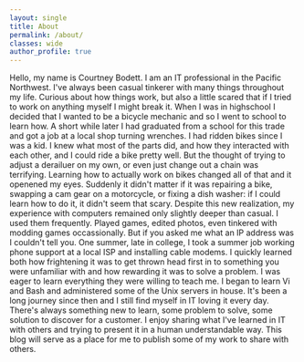 ```yaml
---
layout: single
title: About
permalink: /about/
classes: wide
author_profile: true
---
```


Hello, my name is Courtney Bodett.  I am an IT professional in the Pacific Northwest. I've always been casual tinkerer with many things throughout my life. Curious about how things work, but also a little scared that if I tried to work on anything myself I might break it.  When I was in highschool I decided that I wanted to be a bicycle mechanic and so I went to school to learn how. A short while later I had graduated from a school for this trade and got a job at a local shop turning wrenches. 
I had ridden bikes since I was a kid. I knew what most of the parts did, and how they interacted with each other, and I could ride a bike pretty well.  But the thought of trying to adjust a derailuer on my own, or even just change out a chain was terrifying.  Learning how to actually work on bikes changed all of that and it openened my eyes. Suddenly it didn't matter if it was repairing a bike, swapping a cam gear on a motorcycle, or fixing a dish washer: if I could learn how to do it, it didn't seem that scary.
Despite this new realization, my experience with computers remained only slightly deeper than casual.  I used them frequently. Played games, edited photos, even tinkered with modding games occassionally. But if you asked me what an IP address was I couldn't tell you.  One summer, late in college, I took a summer job working phone support at a local ISP and installing cable modems.  I quickly learned both how frightening it was to get thrown head first in to something you were unfamiliar with and how rewarding it was to solve a problem.  I was eager to learn everything they were willing to teach me.  I began to learn Vi and Bash and administered some of the Unix servers in house.
It's been a long journey since then and I still find myself in IT loving it every day.  There's always something new to learn, some problem to solve, some solution to discover for a customer.  I enjoy sharing what I've learned in IT with others and trying to present it in a human understandable way. This blog will serve as a place for me to publish some of my work to share with others. 
